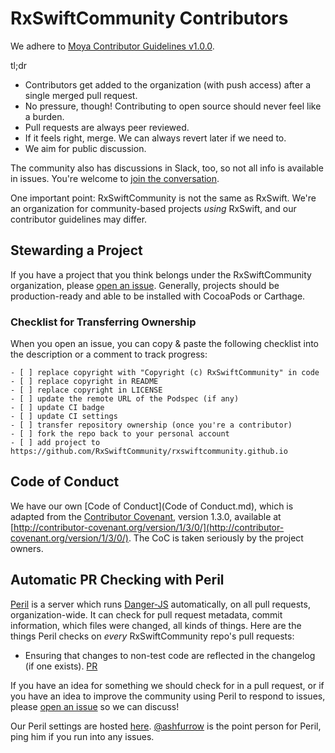 RxSwiftCommunity Contributors
=============================

We adhere to [Moya Contributor Guidelines v1.0.0](https://github.com/Moya/contributors/tree/1.0.0). 

tl;dr

- Contributors get added to the organization (with push access) after a single merged pull request.
- No pressure, though! Contributing to open source should never feel like a burden.
- Pull requests are always peer reviewed.
- If it feels right, merge. We can always revert later if we need to.
- We aim for public discussion.

The community also has discussions in Slack, too, so not all info is available in issues. You're welcome to [join the conversation](https://rxswift.slack.com).

One important point: RxSwiftCommunity is not the same as RxSwift. We're an organization for community-based projects _using_ RxSwift, and our contributor guidelines may differ.

Stewarding a Project
--------------------

If you have a project that you think belongs under the RxSwiftCommunity organization, please [open an issue](https://github.com/RxSwiftCommunity/contributors/issues/new). Generally, projects should be production-ready and able to be installed with CocoaPods or Carthage.

### Checklist for Transferring Ownership

When you open an issue, you can copy & paste the following checklist into the description or a comment to track progress:

```
- [ ] replace copyright with "Copyright (c) RxSwiftCommunity" in code
- [ ] replace copyright in README
- [ ] replace copyright in LICENSE
- [ ] update the remote URL of the Podspec (if any)
- [ ] update CI badge
- [ ] update CI settings
- [ ] transfer repository ownership (once you're a contributor)
- [ ] fork the repo back to your personal account
- [ ] add project to https://github.com/RxSwiftCommunity/rxswiftcommunity.github.io
```

Code of Conduct
---------------

We have our own [Code of Conduct](Code of Conduct.md), which is adapted from the [Contributor Covenant](http://contributor-covenant.org), version 1.3.0, available at [http://contributor-covenant.org/version/1/3/0/](http://contributor-covenant.org/version/1/3/0/). The CoC is taken seriously by the project owners.

Automatic PR Checking with Peril
--------------------------------

[Peril](https://github.com/Danger/Peril) is a server which runs [Danger-JS](http://danger.systems/js/) automatically, on all pull requests, organization-wide. It can check for pull request metadata, commit information, which files were changed, all kinds of things. Here are the things Peril checks on _every_ RxSwiftCommunity repo's pull requests:

- Ensuring that changes to non-test code are reflected in the changelog (if one exists). [PR](https://github.com/RxSwiftCommunity/peril/pull/1)

If you have an idea for something we should check for in a pull request, or if you have an idea to improve the community using Peril to respond to issues, please [open an issue](https://github.com/RxSwiftCommunity/contributors/issues/new) so we can discuss!

Our Peril settings are hosted [here](https://github.com/RxSwiftCommunity/peril). [@ashfurrow](https://github.com/ashfurrow) is the point person for Peril, ping him if you run into any issues.
